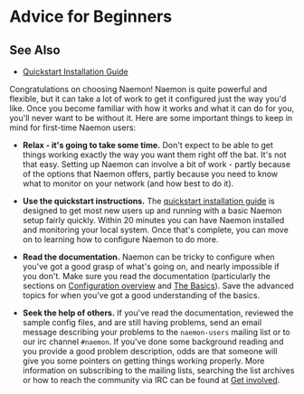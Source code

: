 # Advice for Beginners

## See Also
- [Quickstart Installation Guide](/documentation/usersguide/quickstart)


Congratulations on choosing Naemon!  Naemon is quite powerful and flexible, but it can take a lot of work to get it configured just the way you'd like.  Once you become familiar with how it works and what it can do for you, you'll never want to be without it. <i class="fa-solid fa-face-smile"></i>  Here are some important things to keep in mind for first-time Naemon users:

* **Relax - it's going to take some time.**  Don't expect to be able to get things working exactly the way you want them right off the bat. It's not that easy.  Setting up Naemon can involve a bit of work - partly because of the options that Naemon offers, partly because you need to know what to monitor on your network (and how best to do it).

* **Use the quickstart instructions.**  The [quickstart installation guide](quickstart) is designed to get most new users up and running with a basic Naemon setup fairly quickly.  Within 20 minutes you can have Naemon installed and monitoring your local system.  Once that's complete, you can move on to learning how to configure Naemon to do more.

* **Read the documentation.**  Naemon can be tricky to configure when you've got a good grasp of what's going on, and nearly impossible if you don't.  Make sure you read the documentation (particularly the sections on [Configuration overview](config) and [The Basics](toc#basics)).  Save the advanced topics for when you've got a good understanding of the basics.

* **Seek the help of others.**  If you've read the documentation, reviewed the sample config files, and are still having problems, send an email message describing your problems to the `naemon-users` mailing list or to our irc channel `#naemon`.  If you've done some background reading and you provide a good problem description, odds are that someone will give you some pointers on getting things working properly. More information on subscribing to the mailing lists, searching the list archives or how to reach the community via IRC can be found at [Get involved](/community).
